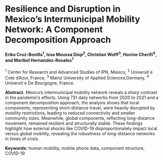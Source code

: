 # Resilience and Disruption in Mexico’s Intermunicipal Mobility Network: A Component Decomposition Approach
#### Erika Cruz-Bonilla<sup>1</sup>, Issa Moussa Diop<sup>2</sup>, Christian Wolff<sup>3</sup>, Hocine Cherifi<sup>4</sup>, and Maribel Hernandez-Rosales<sup>1</sup>
<sup>1</sup> Center for Research and Advanced Studies of IPN, Mexico, 
<sup>2</sup> Universit´e Cote d’Azur, France, 
<sup>3</sup> Mainz University of Applied Sciences,Germany, 
<sup>4</sup> Universit´e De Bourgogne, France.

**Abstract.** Mexico’s intermunicipal mobility network reveals a sharp contrast in the pandemic’s effects. Using 731 daily networks from 2020 to 2021 and a component decomposition approach, the analysis shows
that local components, representing short-distance travel, were heavily disrupted by mobility restrictions, leading to reduced connectivity and smaller community sizes. Meanwhile, global components, reflecting long-distance movement, remained resilient and structurally stable.
These findings highlight how external shocks like COVID-19 disproportionately impact local versus global mobility, revealing the robustness of long-distance networks in times of crisis.

**Keywords:** human mobility, mobile phone data, component structure, COVID-19
